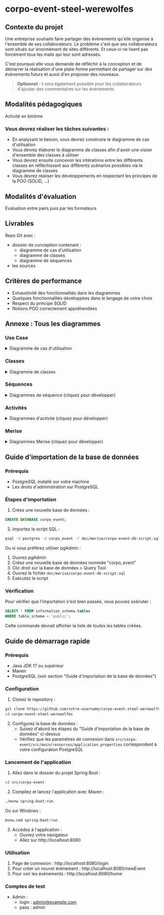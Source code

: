 # corpo-event-steel-werewolfes
## Contexte du projet

Une entreprise souhaite faire partager des évènements qu'elle organise à l'ensemble de ses collaborateurs.
Le problème c'est que ses collaborateurs sont situés sur énormément de sites différents.
Et ceux-ci ne lisent pas forcément tous les mails qui leur sont adressés.

C'est pourquoi elle vous demande de réfléchir à la conception et de démarrer la réalisation d'une plate-forme permettant de partager sur des évènements futurs et aussi d'en proposer des nouveaux.

> **Optionnel** : il sera également possible pour les collaborateurs d'ajouter des commentaires sur les évènements

## Modalités pédagogiques

Activité en binôme

### Vous devrez réaliser les tâches suivantes :

- En analysant le besoin, vous devrez construire le diagramme de cas d'utilisation
- Vous devrez élaborer le diagramme de classes afin d'avoir une vision d'ensemble des classes à utiliser
- Vous devrez ensuite concevoir les intérations entre les différents classes en réfléchissant aux différents scénarios possibles via le diagramme de classes
- Vous devrez réaliser les développements en respectant les principes de la POO (SOLID, ...)

## Modalités d'évaluation

Evaluation entre pairs puis par les formateurs

## Livrables

Repo Git avec :
* dossier de conception contenant :
   * diagramme de cas d'utilisation
   * diagramme de classes
   * diagramme de séquences
* les sources

## Critères de performance

- Exhaustivité des fonctionnalités dans les diagrammes
- Quelques fonctionnalités développées dans le langage de votre choix
- Respect du principe SOLID
- Notions POO correctement appréhendées

## Annexe : Tous les diagrammes

### Use Case
<details>
<summary>Diagramme de cas d'utilisation</summary>

![Diagramme de cas d'utilisation](doc/diagram/uml/use-case/use-case-diagram.png)
</details>

### Classes
<details>
<summary>Diagramme de classes</summary>

![Diagramme de classes](doc/diagram/uml/class/class-diagram.png)
</details>

### Séquences
<details>
<summary>Diagrammes de séquence (cliquez pour développer)</summary>

#### Création d'un collaborateur
![Diagramme de séquence - Créer un collaborateur](doc/diagram/uml/sequence/sequence-create-collaborator.png)

#### Création d'un événement
![Diagramme de séquence - Créer un événement](doc/diagram/uml/sequence/sequence-create-event.png)

#### Gestion des commentaires
![Diagramme de séquence - Supprimer un commentaire](doc/diagram/uml/sequence/sequence-delete-comment.png)
![Diagramme de séquence - Soumettre un commentaire](doc/diagram/uml/sequence/sequence-submit-comment.png)
![Diagramme de séquence - Mettre à jour un commentaire](doc/diagram/uml/sequence/sequence-update-comment.png)
</details>

### Activités
<details>
<summary>Diagrammes d'activité (cliquez pour développer)</summary>

#### Création d'événement
![Diagramme d'activité - Créer un événement](doc/diagram/uml/activity/activity-create-event.png)

#### Gestion des commentaires
![Diagramme d'activité - Laisser un commentaire](doc/diagram/uml/activity/activity-leave-comment.png)

#### Authentification
![Diagramme d'activité - Connexion](doc/diagram/uml/activity/activity-login.png)
![Diagramme d'activité - Réinitialisation du mot de passe](doc/diagram/uml/activity/activity-reset-pass.png)
</details>

### Merise
<details>
<summary>Diagrammes Merise (cliquez pour développer)</summary>

#### Modèle Conceptuel de Données (MCD)
![Modèle Conceptuel de Données](doc/merise/corpo-event-mcd.jpg)

#### Modèle Logique de Données (MLD)
![Modèle Logique de Données](doc/merise/corpo-event-mld.jpg)

#### Modèle Physique de Données (MPD)
![Modèle Physique de Données](doc/merise/corpo-event-mpd.jpg)
</details>

## Guide d'importation de la base de données

### Prérequis
- PostgreSQL installé sur votre machine
- Les droits d'administration sur PostgreSQL

### Étapes d'importation

1. Créez une nouvelle base de données :
```sql
CREATE DATABASE corpo_event;
```

2. Importez le script SQL :
```bash
psql -U postgres -d corpo_event -f doc/merise/corpo-event-db-script.sql
```

Ou si vous préférez utiliser pgAdmin :
1. Ouvrez pgAdmin
2. Créez une nouvelle base de données nommée "corpo_event"
3. Clic droit sur la base de données > Query Tool
4. Ouvrez le fichier `doc/merise/corpo-event-db-script.sql`
5. Exécutez le script

### Vérification
Pour vérifier que l'importation s'est bien passée, vous pouvez exécuter :
```sql
SELECT * FROM information_schema.tables 
WHERE table_schema = 'public';
```
Cette commande devrait afficher la liste de toutes les tables créées.

## Guide de démarrage rapide

### Prérequis
- Java JDK 17 ou supérieur
- Maven
- PostgreSQL (voir section "Guide d'importation de la base de données")

### Configuration
1. Clonez le repository :
```bash
git clone https://github.com/votre-username/corpo-event-steel-werewolfes.git
cd corpo-event-steel-werewolfes
```

2. Configurez la base de données :
   - Suivez d'abord les étapes du "Guide d'importation de la base de données" ci-dessus
   - Vérifiez que les paramètres de connexion dans `src/corpo-event/src/main/resources/application.properties` correspondent à votre configuration PostgreSQL

### Lancement de l'application
1. Allez dans le dossier du projet Spring Boot :
```bash
cd src/corpo-event
```

2. Compilez et lancez l'application avec Maven :
```bash
./mvnw spring-boot:run
```
Ou sur Windows :
```bash
mvnw.cmd spring-boot:run
```

3. Accédez à l'application :
   - Ouvrez votre navigateur
   - Allez sur http://localhost:8080

### Utilisation
1. Page de connexion : http://localhost:8080/login
2. Pour créer un nouvel événement : http://localhost:8080/newEvent
3. Pour voir les événements : http://localhost:8080/home

### Comptes de test
- Admin :
    - login : admin@example.com
    - pass : admin

